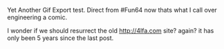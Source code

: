 Yet Another Gif Export test. Direct from #Fun64 now thats what I call over engineering a comic.

I wonder if we should resurrect the old http://4lfa.com site? again? it has only been 5 years since the last post. 